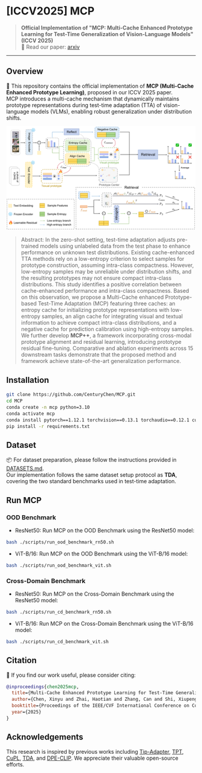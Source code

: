 # [ICCV2025] MCP

> **Official Implementation of "MCP: Multi-Cache Enhanced Prototype Learning for Test-Time Generalization of Vision-Language Models" (ICCV 2025)**  
> 🔗 Read our paper: [arxiv](https://arxiv.org/pdf/2508.01225) 

---

## Overview
🚀 This repository contains the official implementation of **MCP (Multi-Cache Enhanced Prototype Learning)**, proposed in our ICCV 2025 paper.  
MCP introduces a multi-cache mechanism that dynamically maintains prototype representations during test-time adaptation (TTA) of vision-language models (VLMs), enabling robust generalization under distribution shifts.

<p align="center">
  <img src="docs/mcp.png" width="700">
</p>

> Abstract: In the zero-shot setting, test-time adaptation adjusts pre-trained models using unlabeled data from the test phase to enhance performance on unknown test distributions. Existing cache-enhanced TTA methods rely on a low-entropy criterion to select samples for prototype construction, assuming intra-class compactness. However, low-entropy samples may be unreliable under distribution shifts, and the resulting prototypes may not ensure compact intra-class distributions. This study identifies a positive correlation between cache-enhanced performance and intra-class compactness. Based on this observation, we propose a Multi-Cache enhanced Prototype-based Test-Time Adaptation (MCP) featuring three caches: an entropy cache for initializing prototype representations with low-entropy samples, an align cache for integrating visual and textual information to achieve compact intra-class distributions, and a negative cache for prediction calibration using high-entropy samples. We further develop **MCP++**, a framework incorporating cross-modal prototype alignment and residual learning, introducing prototype residual fine-tuning. Comparative and ablation experiments across 15 downstream tasks demonstrate that the proposed method and framework achieve state-of-the-art generalization performance.

## Installation

```bash
git clone https://github.com/CenturyChen/MCP.git
cd MCP
conda create -n mcp python=3.10
conda activate mcp
conda install pytorch==1.12.1 torchvision==0.13.1 torchaudio==0.12.1 cudatoolkit=11.3 -c pytorch
pip install -r requirements.txt
```

## Dataset

📦 For dataset preparation, please follow the instructions provided in [DATASETS.md](https://github.com/kdiAAA/TDA/blob/main/docs/DATASETS.md).  
Our implementation follows the same dataset setup protocol as **TDA**, covering the two standard benchmarks used in test-time adaptation.

## Run MCP
### OOD Benchmark
- ResNet50: Run MCP on the OOD Benchmark using the ResNet50 model:
```bash
bash ./scripts/run_ood_benchmark_rn50.sh 
```
- ViT-B/16: Run MCP on the OOD Benchmark using the ViT-B/16 model:
```bash
bash ./scripts/run_ood_benchmark_vit.sh 
```
### Cross-Domain Benchmark
- ResNet50: Run MCP on the Cross-Domain Benchmark using the ResNet50 model:
```bash
bash ./scripts/run_cd_benchmark_rn50.sh 
```
- ViT-B/16: Run MCP on the Cross-Domain Benchmark using the ViT-B/16 model:
```bash
bash ./scripts/run_cd_benchmark_vit.sh 
```

## Citation

🤗 If you find our work useful, please consider citing:

```bibtex
@inproceedings{chen2025mcp,
  title={Multi-Cache Enhanced Prototype Learning for Test-Time Generalization of Vision-Language Models},
  author={Chen, Xinyu and Zhai, Haotian and Zhang, Can and Shi, Xiupeng and Li, Ruirui},
  booktitle={Proceedings of the IEEE/CVF International Conference on Computer Vision},
  year={2025}
}
```
## Acknowledgements

This research is inspired by previous works including [Tip-Adapter](https://github.com/gaopengcuhk/Tip-Adapter), [TPT](https://github.com/azshue/TPT), [CuPL](https://github.com/sarahpratt/CuPL), [TDA](https://github.com/kdiAAA/TDA), and [DPE-CLIP](https://github.com/zhangce01/DPE-CLIP). We appreciate their valuable open-source efforts.
